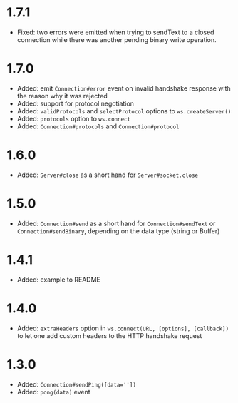 # 1.7.1
* Fixed: two errors were emitted when trying to sendText to a closed connection while there was another pending binary write operation.

# 1.7.0
* Added: emit `Connection#error` event on invalid handshake response with the reason why it was rejected
* Added: support for protocol negotiation
* Added: `validProtocols` and `selectProtocol` options to `ws.createServer()`
* Added: `protocols` option to `ws.connect`
* Added: `Connection#protocols` and `Connection#protocol`

# 1.6.0
* Added: `Server#close` as a short hand for `Server#socket.close`

# 1.5.0
* Added: `Connection#send` as a short hand for `Connection#sendText` or `Connection#sendBinary`, depending on the data type (string or Buffer)

# 1.4.1
* Added: example to README

# 1.4.0
* Added: `extraHeaders` option in `ws.connect(URL, [options], [callback])` to let one add custom headers to the HTTP handshake request

# 1.3.0

* Added: `Connection#sendPing([data=''])`
* Added: `pong(data)` event